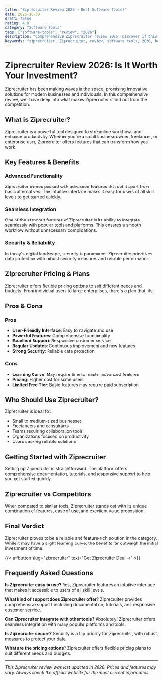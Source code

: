 ```yaml
---
title: "Ziprecruiter Review 2026 – Best Software Tools?"
date: 2025-10-30
draft: false
rating: 4.8
category: "Software Tools"
tags: ["software-tools", "review", "2026"]
description: "Comprehensive Ziprecruiter review 2026. Discover if this  tool is the best choice for your needs."
keywords: "ziprecruiter, Ziprecruiter, review, software tools, 2026, best software tools"
---
```


# Ziprecruiter Review 2026: Is It Worth Your Investment?

Ziprecruiter has been making waves in the  space, promising innovative solutions for modern businesses and individuals. In this comprehensive review, we'll dive deep into what makes Ziprecruiter stand out from the competition.

## What is Ziprecruiter?

Ziprecruiter is a powerful  tool designed to streamline workflows and enhance productivity. Whether you're a small business owner, freelancer, or enterprise user, Ziprecruiter offers features that can transform how you work.

## Key Features & Benefits

### Advanced Functionality
Ziprecruiter comes packed with advanced features that set it apart from basic alternatives. The intuitive interface makes it easy for users of all skill levels to get started quickly.

### Seamless Integration
One of the standout features of Ziprecruiter is its ability to integrate seamlessly with popular tools and platforms. This ensures a smooth workflow without unnecessary complications.

### Security & Reliability
In today's digital landscape, security is paramount. Ziprecruiter prioritizes data protection with robust security measures and reliable performance.

## Ziprecruiter Pricing & Plans

Ziprecruiter offers flexible pricing options to suit different needs and budgets. From individual users to large enterprises, there's a plan that fits.

## Pros & Cons

### Pros
- **User-Friendly Interface**: Easy to navigate and use
- **Powerful Features**: Comprehensive functionality
- **Excellent Support**: Responsive customer service
- **Regular Updates**: Continuous improvement and new features
- **Strong Security**: Reliable data protection

### Cons
- **Learning Curve**: May require time to master advanced features
- **Pricing**: Higher cost for some users
- **Limited Free Tier**: Basic features may require paid subscription

## Who Should Use Ziprecruiter?

Ziprecruiter is ideal for:
- Small to medium-sized businesses
- Freelancers and consultants
- Teams requiring collaboration tools
- Organizations focused on productivity
- Users seeking reliable  solutions

## Getting Started with Ziprecruiter

Setting up Ziprecruiter is straightforward. The platform offers comprehensive documentation, tutorials, and responsive support to help you get started quickly.

## Ziprecruiter vs Competitors

When compared to similar tools, Ziprecruiter stands out with its unique combination of features, ease of use, and excellent value proposition.

## Final Verdict

Ziprecruiter proves to be a reliable and feature-rich solution in the  category. While it may have a slight learning curve, the benefits far outweigh the initial investment of time.

{{< affbutton slug="ziprecruiter" text="Get Ziprecruiter Deal →" >}}

## Frequently Asked Questions

**Is Ziprecruiter easy to use?**
Yes, Ziprecruiter features an intuitive interface that makes it accessible to users of all skill levels.

**What kind of support does Ziprecruiter offer?**
Ziprecruiter provides comprehensive support including documentation, tutorials, and responsive customer service.

**Can Ziprecruiter integrate with other tools?**
Absolutely! Ziprecruiter offers seamless integration with many popular platforms and tools.

**Is Ziprecruiter secure?**
Security is a top priority for Ziprecruiter, with robust measures to protect your data.

**What are the pricing options?**
Ziprecruiter offers flexible pricing plans to suit different needs and budgets.

---

*This Ziprecruiter review was last updated in 2026. Prices and features may vary. Always check the official website for the most current information.*
